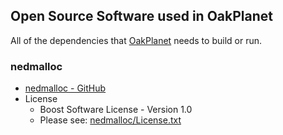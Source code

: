 Open Source Software used in OakPlanet
-----------------------------------

All of the dependencies that [OakPlanet](https://github.com/n-suudai/OakPlanet) needs to build or run.

### nedmalloc

* [nedmalloc - GitHub](https://github.com/ned14/nedmalloc)
* License
  * Boost Software License - Version 1.0
  * Please see: [nedmalloc/License.txt](https://github.com/ned14/nedmalloc/blob/master/License.txt)

  